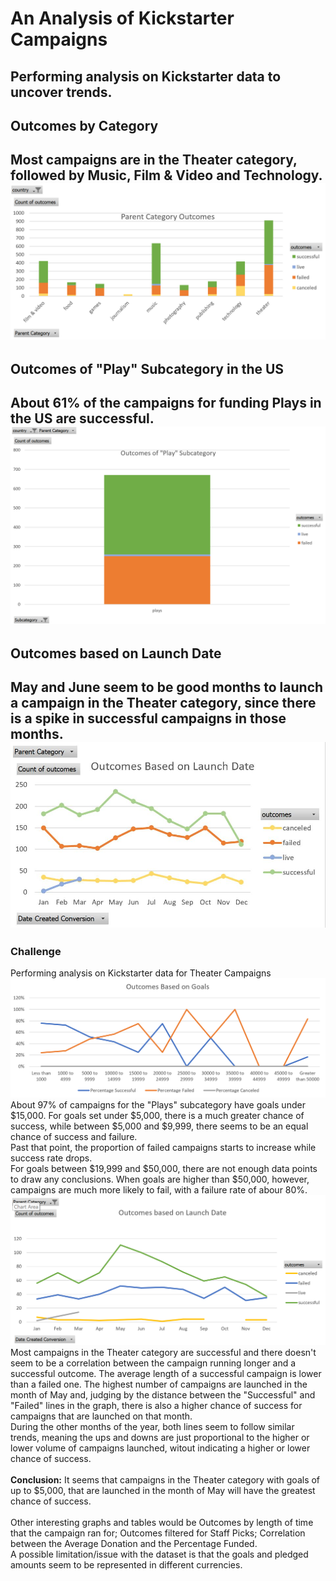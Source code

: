 # An Analysis of Kickstarter Campaigns
Performing analysis on Kickstarter data to uncover trends.
---
## Outcomes by Category
Most campaigns are in the Theater category, followed by Music, Film & Video and Technology.
![Outcomes by Category in the US](Outcomes_by_Category_in_the_US.PNG)
---
## Outcomes of "Play" Subcategory in the US
About 61% of the campaigns for funding Plays in the US are successful.
![Outcomes of Play Subcategory in the US](Outcomes_of_Play_Subcategory_in_the_US.PNG)
---
## Outcomes based on Launch Date
May and June seem to be good months to launch a campaign in the Theater category, since there is a spike in successful campaigns in those months.
![Outcomes based on Launch Date](Outcomes_based_on_Launch_Date.png)
---
### Challenge
Performing analysis on Kickstarter data for Theater Campaigns
![Outcomes based on Goals](Outcomes_based_on_goals.PNG)
About 97% of campaigns for the "Plays" subcategory have goals under $15,000. For goals set under $5,000, there is a much greater chance of success, while between $5,000 and $9,999, there seems to be an equal chance of success and failure.\
Past that point, the proportion of failed campaigns starts to increase while success rate drops.\
For goals between $19,999 and $50,000, there are not enough data points to draw any conclusions. When goals are higher than $50,000, however, campaigns are much more likely to fail, with a failure rate of abour 80%.
![Outcomes based Launch Date](Outcomes_based_on_launch_date.PNG)
Most campaigns in the Theater category are successful and there doesn't seem to be a correlation between the campaign running longer and a successful outcome. The average length of a successful campaign is lower than a failed one.
The highest number of campaigns are launched in the month of May and, judging by the distance between the "Successful" and "Failed" lines in the graph, there is also a higher chance of success for campaigns that are launched on that month.\
During the other months of the year, both lines seem to follow similar trends, meaning the ups and downs are just proportional to the higher or lower volume of campaigns launched, witout indicating a higher or lower chance of success.\
<br>
**Conclusion:** It seems that campaigns in the Theater category with goals of up to $5,000, that are launched in the month of May will have the greatest chance of success.\
<br>
Other interesting graphs and tables would be Outcomes by length of time that the campaign ran for; Outcomes filtered for Staff Picks; Correlation between the Average Donation and the Percentage Funded.\
A possible limitation/issue with the dataset is that the goals and pledged amounts seem to be represented in different currencies.
